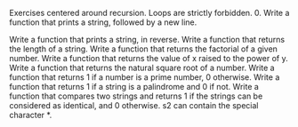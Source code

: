 Exercises centered around recursion. Loops are strictly forbidden.
0. Write a function that prints a string, followed by a new line.

Write a function that prints a string, in reverse.
Write a function that returns the length of a string.
Write a function that returns the factorial of a given number.
Write a function that returns the value of x raised to the power of y.
Write a function that returns the natural square root of a number.
Write a function that returns 1 if a number is a prime number, 0 otherwise.
Write a function that returns 1 if a string is a palindrome and 0 if not.
Write a function that compares two strings and returns 1 if the strings can be considered as identical, and 0 otherwise. s2 can contain the special character *.
